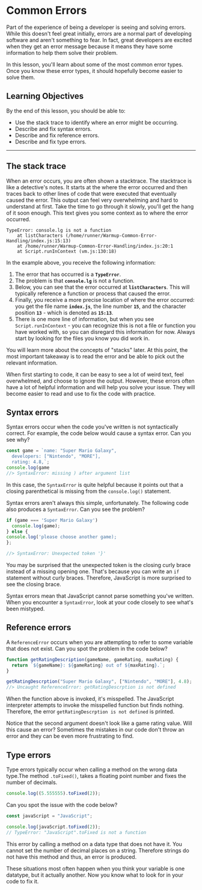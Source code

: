 # Common Errors

Part of the experience of being a developer is seeing and solving errors. While this doesn't feel great initially, errors are a normal part of developing software and aren't something to fear. In fact, great developers are excited when they get an error message because it means they have some information to help them solve their problem.

In this lesson, you'll learn about some of the most common error types. Once you know these error types, it should hopefully become easier to solve them.

## Learning Objectives

By the end of this lesson, you should be able to:

- Use the stack trace to identify where an error might be occurring.
- Describe and fix syntax errors.
- Describe and fix reference errors.
- Describe and fix type errors.

---

## The stack trace

When an error occurs, you are often shown a stacktrace. The stacktrace is like a detective's notes. It starts at the where the error occurred and then traces back to other lines of code that were executed that eventually caused the error. This output can feel very overwhelming and hard to understand at first. Take the time to go through it slowly, you'll get the hang of it soon enough. This text gives you some context as to where the error occurred.

```
TypeError: console.lg is not a function
    at listCharacters (/home/runner/Warmup-Common-Error-Handling/index.js:15:13)
    at /home/runner/Warmup-Common-Error-Handling/index.js:20:1
    at Script.runInContext (vm.js:130:18)
```

In the example above, you receive the following information:

1. The error that has occurred is a **`TypeError`**.
1. The problem is that **`console.lg`** is not a function.
1. Below, you can see that the error occurred at **`listCharacters`**. This will typically reference a function or process that caused the error.
1. Finally, you receive a more precise location of where the error occurred: you get the file name **`index.js`**, the line number **`15`**, and the character position **`13`** - which is denoted as **`15:13`**.
1. There is one more line of information, but when you see `Script.runInContext` - you can recognize this is not a file or function you have worked with, so you can disregard this information for now. Always start by looking for the files you know you did work in.

You will learn more about the concepts of "stacks" later. At this point, the most important takeaway is to read the error and be able to pick out the relevant information.

When first starting to code, it can be easy to see a lot of weird text, feel overwhelmed, and choose to ignore the output. However, these errors often have a lot of helpful information and will help you solve your issue. They will become easier to read and use to fix the code with practice.

## Syntax errors

Syntax errors occur when the code you've written is not syntactically correct. For example, the code below would cause a syntax error. Can you see why?

```js
const game = `name: "Super Mario Galaxy",
  developers: ["Nintendo", "MORE"],
  rating: 4.8,`;
console.log(game
//> SyntaxError: missing ) after argument list
```

In this case, the `SyntaxError` is quite helpful because it points out that a closing parenthetical is missing from the `console.log()` statement.

Syntax errors aren't always this simple, unfortunately. The following code also produces a `SyntaxError`. Can you see the problem?

```js
if (game === 'Super Mario Galaxy')
  console.log(game);
} else {
console.log('please choose another game);
};

//> SyntaxError: Unexpected token '}'
```

You may be surprised that the unexpected token is the closing curly brace instead of a missing opening one. That's because you can write an `if` statement without curly braces. Therefore, JavaScript is more surprised to see the closing brace.

Syntax errors mean that JavaScript cannot parse something you've written. When you encounter a `SyntaxError`, look at your code closely to see what's been mistyped.

## Reference errors

A `ReferenceError` occurs when you are attempting to refer to some variable that does not exist. Can you spot the problem in the code below?

```js
function getRatingDescription(gameName, gameRating, maxRating) {
  return `${gameName}: ${gameRating} out of ${maxRating}.`;
}

getRatingDescrption("Super Mario Galaxy", ["Nintendo", "MORE"], 4.8);
//> Uncaught ReferenceError: getRatingDescrption is not defined
```

When the function above is invoked, it's misspelled. The JavaScript interpreter attempts to invoke the misspelled function but finds nothing. Therefore, the error `getRatingDescrption is not defined` is printed.

Notice that the second argument doesn't look like a game rating value. Will this cause an error? Sometimes the mistakes in our code don't throw an error and they can be even more frustrating to find.

## Type errors

Type errors typically occur when calling a method on the wrong data type.The method `.toFixed()`, takes a floating point number and fixes the number of decimals.

```js
console.log((5.555555).toFixed(2));
```

Can you spot the issue with the code below?

```js
const javaScript = "JavaScript";

console.log(javaScript.toFixed(2));
// TypeError: "JavaScript".toFixed is not a function
```

This error by calling a method on a data type that does not have it. You cannot set the number of decimal places on a string. Therefore strings do not have this method and thus, an error is produced.

These situations most often happen when you think your variable is one datatype, but it actually another. Now you know what to look for in your code to fix it.
